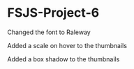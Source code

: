 # FSJS-Project-6

Changed the font to Raleway

Added a scale on hover to the thumbnails

Added a box shadow to the thumbnails